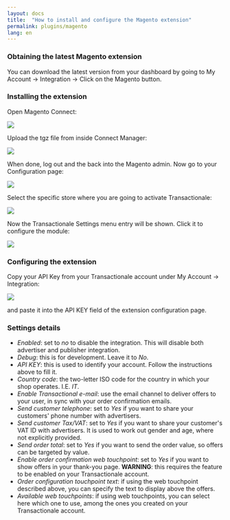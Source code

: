 ```yaml
---
layout: docs
title:  "How to install and configure the Magento extension"
permalink: plugins/magento
lang: en
---
```


### Obtaining the latest Magento extension

You can download the latest version from your dashboard by going to My Account -> Integration -> Click on the Magento button.

### Installing the extension

Open Magento Connect:

<div class='img-responsive'><img src="{{ site.url }}/assets/img/magento/connect_manager_menu.png" /></div>

Upload the tgz file from inside Connect Manager:

<div class='img-responsive'><img src="{{ site.url }}/assets/img/magento/connect_manager.png" /></div>

When done, log out and the back into the Magento admin.
Now go to your Configuration page:

<div class='img-responsive'><img src="{{ site.url }}/assets/img/magento/configuration_menu.png" /></div>

Select the specific store where you are going to activate Transactionale:

<div class='img-responsive'><img src="{{ site.url }}/assets/img/magento/store_view_selection.png" /></div>

Now the Transactionale Settings menu entry will be shown. Click it to configure the module:

<div class='img-responsive'><img src="{{ site.url }}/assets/img/magento/module_configuration.png" /></div>

### Configuring the extension

Copy your API Key from your Transactionale account under My Account -> Integration:

<div class='img-responsive'><img src="{{ site.url }}/assets/img/integrate_api_key.png" /></div>

and paste it into the API KEY field of the extension configuration page.

### Settings details

  - *Enabled*: set to *no* to disable the integration. This will disable both advertiser and publisher integration.
  - *Debug*: this is for development. Leave it to *No*.
  - *API KEY*: this is used to identify your account. Follow the instructions above to fill it.
  - *Country code*: the two-letter ISO code for the country in which your shop operates. I.E. *IT*.
  - *Enable Transactional e-mail*: use the email channel to deliver offers to your user, in sync with your order confirmation emails.
  - *Send customer telephone*: set to *Yes* if you want to share your customers' phone number with advertisers.
  - *Send customer Tax/VAT*: set to *Yes* if you want to share your customer's VAT ID with advertisers. It is used to work out gender and age, where not explicitly provided.
  - *Send order total*: set to *Yes* if you want to send the order value, so offers can be targeted by value.
  - *Enable order confirmation web touchpoint*: set to *Yes* if you want to show offers in your thank-you page. **WARNING**: this requires the feature to be enabled on your Transactionale account.
  - *Order configuration touchpoint text*: if using the web touchpoint described above, you can specify the text to display above the offers.
  - *Available web touchpoints*: if using web touchpoints, you can select here which one to use, among the ones you created on your Transactionale account.



